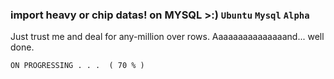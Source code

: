 ### import heavy or chip datas! on MYSQL >:) `Ubuntu` `Mysql` `Alpha`

Just trust me and deal for any-million over rows.
Aaaaaaaaaaaaaaand... well done.


`ON PROGRESSING . . .  ( 70 % )`


